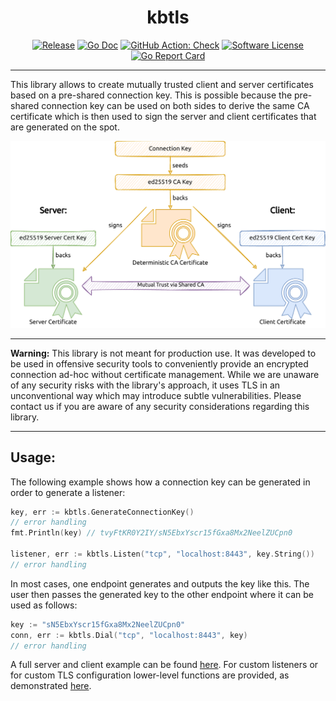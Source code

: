 <p align="center">
  <h1 align="center"><b>kbtls</b></h1>
  <p align="center"><i></i></p>
  <p align="center">
    <a href="https://github.com/RedTeamPentesting/kbtls/releases/latest"><img alt="Release" src="https://img.shields.io/github/release/RedTeamPentesting/kbtls.svg?style=for-the-badge"></a>
    <a href="https://pkg.go.dev/github.com/RedTeamPentesting/kbtls"><img alt="Go Doc" src="https://img.shields.io/badge/godoc-reference-blue.svg?style=for-the-badge"></a>
    <a href="https://github.com/RedTeamPentesting/kbtls/actions?workflow=Check"><img alt="GitHub Action: Check" src="https://img.shields.io/github/actions/workflow/status/RedTeamPentesting/kbtls/check.yml?branch=main&style=for-the-badge"></a>
    <a href="/LICENSE"><img alt="Software License" src="https://img.shields.io/badge/license-MIT-brightgreen.svg?style=for-the-badge"></a>
    <a href="https://goreportcard.com/report/github.com/RedTeamPentesting/kbtls"><img alt="Go Report Card" src="https://goreportcard.com/badge/github.com/RedTeamPentesting/kbtls?style=for-the-badge"></a>
  </p>
</p>

---

This library allows to create mutually trusted client and server certificates
based on a pre-shared connection key. This is possible because the pre-shared
connection key can be used on both sides to derive the same CA certificate which
is then used to sign the server and client certificates that are generated on
the spot.

![resocks TLS setup](assets/cert_derivation.png)

---

**Warning:** This library is not meant for production use. It was developed to
be used in offensive security tools to conveniently provide an encrypted
connection ad-hoc without certificate management. While we are unaware of any
security risks with the library's approach, it uses TLS in an unconventional way
which may introduce subtle vulnerabilities. Please contact us if you are aware
of any security considerations regarding this library.

---

## Usage:

The following example shows how a connection key can be generated in order to
generate a listener:

```go
key, err := kbtls.GenerateConnectionKey()
// error handling
fmt.Println(key) // tvyFtKR0Y2IY/sN5EbxYscr15fGxa8Mx2NeelZUCpn0

listener, err := kbtls.Listen("tcp", "localhost:8443", key.String())
// error handling
```

In most cases, one endpoint generates and outputs the key like this. The user
then passes the generated key to the other endpoint where it can be used as
follows:

```go
key := "sN5EbxYscr15fGxa8Mx2NeelZUCpn0"
conn, err := kbtls.Dial("tcp", "localhost:8443", key)
// error handling
```

A full server and client example can be found
[here](https://github.com/RedTeamPentesting/kbtls/blob/main/examples/simple/main.go).
For custom listeners or for custom TLS configuration lower-level functions are
provided, as demonstrated
[here](https://github.com/RedTeamPentesting/kbtls/blob/main/examples/custom/main.go).
